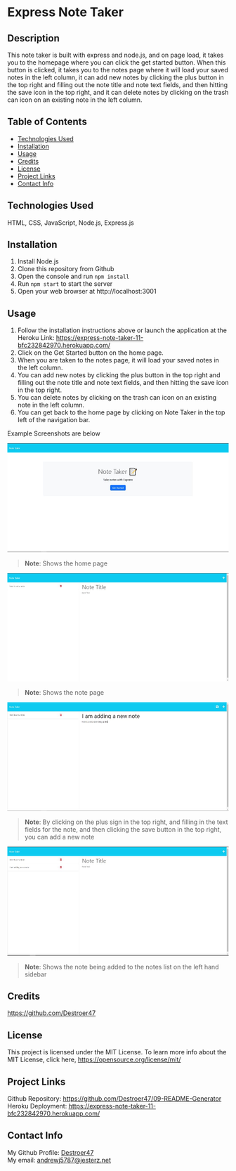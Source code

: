 # Express Note Taker

## Description
This note taker is built with express and node.js, and on page load, it takes you to the homepage where you can click the get started button. When this button is clicked, it takes you to the notes page where it will load your saved notes in the left column, it can add new notes by clicking the plus button in the top right and filling out the note title and note text fields, and then hitting the save icon in the top right, and it can delete notes by clicking on the trash can icon on an existing note in the left column.

## Table of Contents
- [Technologies Used](#technologies-used)
- [Installation](#installation)
- [Usage](#usage)
- [Credits](#credits)
- [License](#license)
- [Project Links](#project-links)
- [Contact Info](#contact-info)

## Technologies Used
HTML, CSS, JavaScript, Node.js, Express.js

## Installation
1. Install Node.js 
2. Clone this repository from Github
3. Open the console and run `npm install`
4. Run `npm start` to start the server
5. Open your web browser at http://localhost:3001

## Usage
1. Follow the installation instructions above or launch the application at the Heroku Link: https://express-note-taker-11-bfc232842970.herokuapp.com/
2. Click on the Get Started button on the home page.
3. When you are taken to the notes page, it will load your saved notes in the left column. 
4. You can add new notes by clicking the plus button in the top right and filling out the note title and note text fields, and then hitting the save icon in the top right. 
5. You can delete notes by clicking on the trash can icon on an existing note in the left column.
6. You can get back to the home page by clicking on Note Taker in the top left of the navigation bar.

Example Screenshots are below

![Home Page](./assets/Home.jpg)
> **Note**: Shows the home page

![Note Page](./assets/Notes.jpg)
> **Note**: Shows the note page

![Adding a New Note](./assets/NewNote.jpg)
> **Note**: By clicking on the plus sign in the top right, and filling in the text fields for the note, and then clicking the save button in the top right, you can add a new note

![New Note Added](./assets/NewNoteAdded.jpg)
> **Note**: Shows the note being added to the notes list on the left hand sidebar

## Credits
https://github.com/Destroer47

## License
This project is licensed under the MIT License. To learn more info about the MIT License, click here, https://opensource.org/license/mit/

## Project Links
Github Repository: https://github.com/Destroer47/09-README-Generator    
Heroku Deployment: https://express-note-taker-11-bfc232842970.herokuapp.com/

## Contact Info
My Github Profile: [Destroer47](https://github.com/Destroer47)  
My email: andrewj5787@jesterz.net
